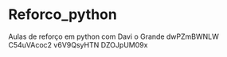 # Reforco_python
Aulas de reforço em python com Davi o Grande dwPZmBWNLW
 C54uVAcoc2 v6V9QsyHTN DZOJpUM09x